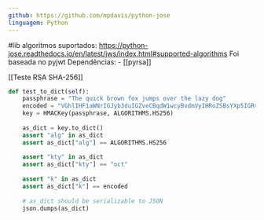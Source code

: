 ```yaml
---
github: https://github.com/mpdavis/python-jose
linguagem: Python
---
```

#lib
algoritmos suportados: https://python-jose.readthedocs.io/en/latest/jws/index.html#supported-algorithms
Foi baseada no pyjwt
Dependências:
	- [[pyrsa]]

[[Teste RSA SHA-256]]
```python
def test_to_dict(self):  
    passphrase = "The quick brown fox jumps over the lazy dog"  
    encoded = "VGhlIHF1aWNrIGJyb3duIGZveCBqdW1wcyBvdmVyIHRoZSBsYXp5IGRvZw"  
    key = HMACKey(passphrase, ALGORITHMS.HS256)  
  
    as_dict = key.to_dict()  
    assert "alg" in as_dict  
    assert as_dict["alg"] == ALGORITHMS.HS256  
  
    assert "kty" in as_dict  
    assert as_dict["kty"] == "oct"  
  
    assert "k" in as_dict  
    assert as_dict["k"] == encoded  
  
    # as_dict should be serializable to JSON  
    json.dumps(as_dict)
```